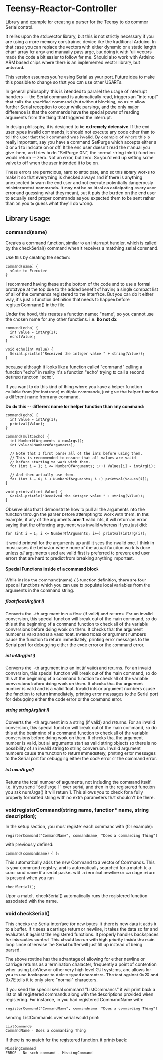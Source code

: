 # Teensy-Reactor-Controller
Library and example for creating a parser for the Teensy to do common Serial control.

It relies upon the std::vector library, but this is not strictly necessary if you are using a more memory constrained device like the traditional Arduino. In that case you can replace the vectors with either dynamic or a static length char* array for argv and manually pass argc, but doing it with full vectors made the code a bit easier to follow for me. Should also work with Arduino ARM based chips where there is an implemented vector library, but untested.

This version assumes you're using Serial as your port. Future idea to make this possible to change so that you can use other USARTs.

In general philosophy, this is intended to parallel the usage of interrupt handlers -- the Serial command is automatically read, triggers an "interrupt" that calls the specified command (but without blocking, so as to allow further Serial reception to occur while parsing), and the only major difference is that the commands have the special power of reading arguments from the thing that triggered the interrupt.

In design philosphy, it is designed to be **extremely defensive**. If the end user types invalid commands, it should not execute any code other than to tell the user that their command was invalid. By example of where this is really important, say you have a command SetPurge which accepts either a 0 or a 1 to indicate on or off. If the end user doesn't read the manual you give them, and tries to do "SetPurge ON", the normal string.toInt() function would return -- zero. Not an error, but zero. So you'd end up setting some valve to off when the user intended it to be on.

These errors are pernicious, hard to anticipate, and so this library works to make it so that everything is checked always and if there is anything unexpected to warn the end user and not execute potentially dangerously misinterpreted commands. It may not be as ideal as anticipating every user error and guessing what they meant, but it puts the burden on the end user to actually send proper commands as you expected them to be sent rather than on you to guess what they'll do wrong.

## Library Usage:

### command(name)

Creates a command function, similar to an interrupt handler, which is called by the checkSerial() command when it receives a matching serial command.

Use this by creating the section:

    command(name) {
      <Code to Execute>
    }

I recommend having these at the bottom of the code and to use a formal prototype at the top due to the added benefit of having a single compact list of all of the commands registered to the interface. But you can do it either way, it's just a function definition that needs to happen before registerCommand() in the file.

Under the hood, this creates a function named "name", so you cannot use the chosen name for any other functions. i.e. **Do not do**:

```
command(echo) {
  int Value = intArg(1);
  echo(Value);
}

void echo(int Value) {
  Serial.println("Received the integer value " + string(Value));
}
```

because although it looks like a function called "command" calling a function "echo" in reality it's a function "echo" trying to call a second defined function "echo".

If you want to do this kind of thing where you have a helper function callable from (for instance) multiple commands, just give the helper function a different name from any command.

**Do do this -- different name for helper function than any command:**
```
command(echo) {
  int Value = intArg(1);
  printval(Value);
}

command(multiecho) {
  int NumberOfArguments = numArgs();
  int Values[NumberOfArguments];
  
  // Note that I first parse all of the ints before using them.
  // This is recommended to ensure that all values are valid
  // before starting to work with them.
  for (int i = 1; i <= NumberOfArguments; i++) Values[i] = intArg(i);

  // And then actually use them.
  for (int i = 0; i < NumberOfArguments; i++) printval(Values[i]);
}

void printval(int Value) {
  Serial.println("Received the integer value " + string(Value));
}
```

Observe also that I demonstrate how to pull all the arguments into the function through the parser before attempting to work with them. In this example, if any of the arguments **aren't** valid ints, it will return an error saying that the offending argument was invalid whereas if you just did:

    for (int i = 1; i <= NumberOfArguments; i++) printval(intArg(i));

it would printval for the arguments up until it sees the invalid one. I think in most cases the behavior where none of the actual function work is done unless *all* arguments used are valid first is preferred to prevent end user errors that are hard to predict from breaking anything important.

#### Special Functions inside of a command block

While inside the command(name) { } function definition, there are four special functions which you can use to populate local variables from the arguments in the command string.

##### float floatArg(int i)

Converts the i-th argument into a float (if valid) and returns. For an invalid conversion, this special function will break out of the main command, so do this at the beginning of a command function to check all of the variable conversions before doing work on them. It checks that the argument number is valid and is a valid float. Invalid floats or argument numbers cause the function to return immediately, printing error messages to the Serial port for debugging either the code error or the command error.

##### int intArg(int i)

Converts the i-th argument into an int (if valid) and returns. For an invalid conversion, this special function will break out of the main command, so do this at the beginning of a command function to check all of the variable conversions before doing work on them. It checks that the argument number is valid and is a valid float. Invalid ints or argument numbers cause the function to return immediately, printing error messages to the Serial port for debugging either the code error or the command error.

##### string stringArg(int i)

Converts the i-th argument into a string (if valid) and returns. For an invalid conversion, this special function will break out of the main command, so do this at the beginning of a command function to check all of the variable conversions before doing work on them. It checks that the argument number is valid, but all arguments start as valid string objects so there is no possibility of an invalid string to string conversion. Invalid argument numbers cause the function to return immediately, printing error messages to the Serial port for debugging either the code error or the command error.

##### int numArgs()

Returns the total number of arguments, not including the command itself. i.e. if you send "SetPurge 1" over serial, and then in the registered function you ask numArgs() it will return 1. This allows you to check for a fully properly formatted string with no extra parameters that shouldn't be there.

### void registerCommand(string name, function* name, string description);

In the setup section, you must register each command with (for example):

    registerCommand("CommandName", commandname, "Does a commanding Thing")
   
with previously defined:

    command(commandname) { };

This automatically adds the new Command to a vector of Commands. This is your command registry, and is automatically searched for a match to a command name if a serial packet with a terminal newline or carriage return is present when you run

    checkSerial();

Upon a match, checkSerial() automatically runs the registered function associated with the name.

### void checkSerial()

This checks the Serial interface for new bytes. If there is new data it adds it to a buffer. If it sees a carriage return or newline, it takes the data so far and evaluates it against the registered functions. It properly handles backspaces for interactive control. This should be run with high priority inside the main loop since otherwise the Serial buffer will just fill up instead of being parsed.

The above routine has the advantage of allowing for either newline or carriage returns as a termination character, frequently a point of contention when using LabView or other very high level GUI systems, and allows for you to use backspace to delete typed characters. The test against 0x20 and 0x7E tells it to only store "normal" characters.

If you send the special serial command "ListCommands" it will print back a list of all registered commands along with the descriptions provided when registering. For instance, in you had registered CommandName with:

    registerCommand("CommandName", commandname, "Does a commanding Thing")

sending ListCommands over serial would print:

    ListCommands
    CommandName - Does a commanding Thing

If there is no match for the registered function, it prints back:

    MissingCommand
    ERROR - No such command - MissingCommand